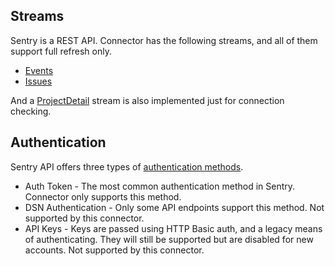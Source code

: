 ## Streams

Sentry is a REST API. Connector has the following streams, and all of them support full refresh only.

* [Events](https://docs.sentry.io/api/events/list-a-projects-events/)
* [Issues](https://docs.sentry.io/api/events/list-a-projects-issues/)

And a [ProjectDetail](https://docs.sentry.io/api/projects/retrieve-a-project/) stream is also implemented just for connection checking.

## Authentication

Sentry API offers three types of [authentication methods](https://docs.sentry.io/api/auth/).

* Auth Token - The most common authentication method in Sentry. Connector only supports this method.
* DSN Authentication - Only some API endpoints support this method. Not supported by this connector.
* API Keys - Keys are passed using HTTP Basic auth, and a legacy means of authenticating. They will still be supported but are disabled for new accounts. Not supported by this connector.